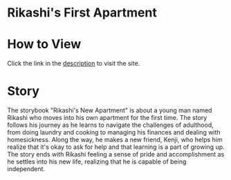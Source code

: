 # Rikashi's First Apartment

# How to View
Click the link in the [description](https://github.com/your-username/your-repo-name) to visit the site.

# Story
The storybook "Rikashi's New Apartment" is about a young man named Rikashi who moves into his own apartment for the first time. The story follows his journey as he learns to navigate the challenges of adulthood, from doing laundry and cooking to managing his finances and dealing with homesickness. Along the way, he makes a new friend, Kenji, who helps him realize that it's okay to ask for help and that learning is a part of growing up. The story ends with Rikashi feeling a sense of pride and accomplishment as he settles into his new life, realizing that he is capable of being independent.
